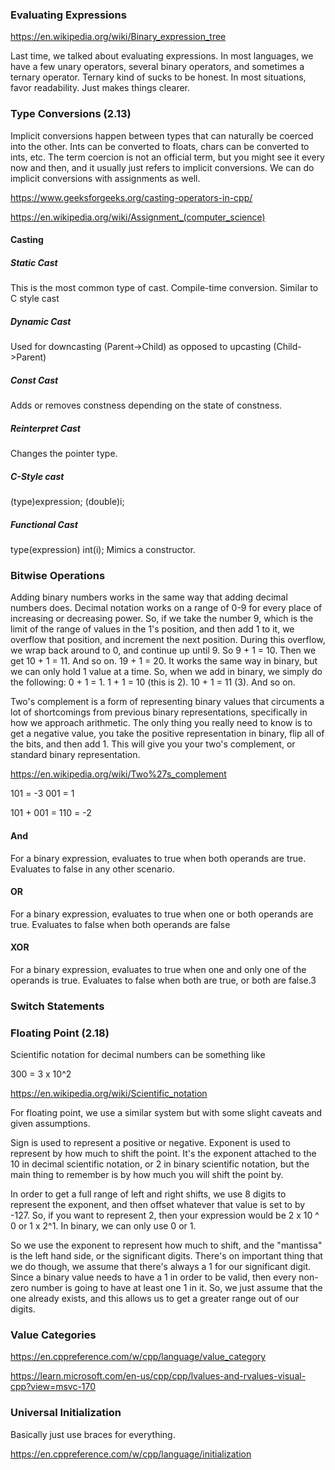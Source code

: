 
### Evaluating Expressions

https://en.wikipedia.org/wiki/Binary_expression_tree

Last time, we talked about evaluating expressions. In most languages, we have a few unary operators, several binary operators, and sometimes a ternary operator. Ternary kind of sucks to be honest. In most situations, favor readability. Just makes things clearer.

### Type Conversions (2.13)

Implicit conversions happen between types that can naturally be coerced into the other. Ints can be converted to floats, chars can be converted to ints, etc. The term coercion is not an official term, but you might see it every now and then, and it usually just refers to implicit conversions. We can do implicit conversions with assignments as well. 

https://www.geeksforgeeks.org/casting-operators-in-cpp/

https://en.wikipedia.org/wiki/Assignment_(computer_science)
#### Casting

##### Static Cast
This is the most common type of cast. Compile-time conversion. Similar to C style cast 

##### Dynamic Cast
Used for downcasting (Parent->Child) as opposed to upcasting (Child->Parent)

##### Const Cast
Adds or removes constness depending on the state of constness.

##### Reinterpret Cast
Changes the pointer type.

##### C-Style cast
(type)expression;
(double)i;

##### Functional Cast
type(expression)
int(i); Mimics a constructor.

### Bitwise Operations

Adding binary numbers works in the same way that adding decimal numbers does. Decimal notation works on a range of 0-9 for every place of increasing or decreasing power. So, if we take the number 9, which is the limit of the range of values in the 1's position, and then add 1 to it, we overflow that position, and increment the next position. During this overflow, we wrap back around to 0, and continue up until 9. So 9 + 1 = 10. Then we get 10 + 1 = 11. And so on. 19 + 1 = 20. It works the same way in binary, but we can only hold 1 value at a time. So, when we add in binary, we simply do the following: 0 + 1 = 1. 1 + 1 = 10 (this is 2). 10 + 1 = 11 (3). And so on. 

Two's complement is a form of representing binary values that circuments a lot of shortcomings from previous binary representations, specifically in how we approach arithmetic. The only thing you really need to know is to get a negative value, you take the positive representation in binary, flip all of the bits, and then add 1. This will give you your two's complement, or standard binary representation.

https://en.wikipedia.org/wiki/Two%27s_complement

101 = -3
001 = 1

101 + 001 = 110 = -2

#### And

For a binary expression, evaluates to true when both operands are true. Evaluates to false in any other scenario.

#### OR

For a binary expression, evaluates to true when one or both operands are true. Evaluates to false when both operands are false

#### XOR
For a binary expression, evaluates to true when one and only one of the operands is true. Evaluates to false when both are true, or both are false.3

### Switch Statements


### Floating Point (2.18)

Scientific notation for decimal numbers can be something like 

300 = 3 x 10^2 

https://en.wikipedia.org/wiki/Scientific_notation

For floating point, we use a similar system but with some slight caveats and given assumptions. 

Sign is used to represent a positive or negative. Exponent is used to represent by how much to shift the point. It's the exponent attached to the 10 in decimal scientific notation, or 2 in binary scientific notation, but the main thing to remember is by how much you will shift the point by.

In order to get a full range of left and right shifts, we use 8 digits to represent the exponent, and then offset whatever that value is set to by -127. So, if you want to represent 2, then your expression would be 2 x 10 ^ 0 or 1 x 2^1. In binary, we can only use 0 or 1.

So we use the exponent to represent how much to shift, and the "mantissa" is the left hand side, or the significant digits. There's on important thing that we do though, we assume that there's always a 1 for our significant digit. Since a binary value needs to have a 1 in order to be valid, then every non-zero number is going to have at least one 1 in it. So, we just assume that the one already exists, and this allows us to get a greater range out of our digits. 

### Value Categories

https://en.cppreference.com/w/cpp/language/value_category

https://learn.microsoft.com/en-us/cpp/cpp/lvalues-and-rvalues-visual-cpp?view=msvc-170

### Universal Initialization 

Basically just use braces for everything.

https://en.cppreference.com/w/cpp/language/initialization